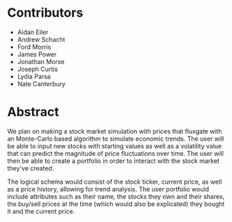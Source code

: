 # Contributors

- Aidan Eiler
- Andrew Schacht
- Ford Morris
- James Power
- Jonathan Morse
- Joseph Curtis
- Lydia Parsa
- Nate Canterbury

# Abstract
We plan on making a stock market simulation with prices that fluxgate with an Monte-Carlo based algorithm to simulate economic trends. The user will be able to input new stocks with starting values as well as a volatility value that can predict the magnitude of price fluctuations over time. The user will then be able to create a portfolio in order to interact with the stock market they've created. 

The logical schema would consist of the stock ticker, current price, as well as a price history, allowing for trend analysis. The user portfolio would include attributes such as their name, the stocks they own and their shares, the buy/sell prices at the time (which would also be explicated) they bought it and the current price.
